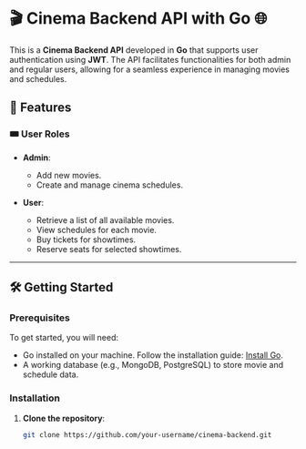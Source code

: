 # 🎬 Cinema Backend API with Go 🌐

This is a **Cinema Backend API** developed in **Go** that supports user authentication using **JWT**. The API facilitates functionalities for both admin and regular users, allowing for a seamless experience in managing movies and schedules.

## 🚀 Features

### 🎟️ User Roles
- **Admin**:
  - Add new movies.
  - Create and manage cinema schedules.
  
- **User**:
  - Retrieve a list of all available movies.
  - View schedules for each movie.
  - Buy tickets for showtimes.
  - Reserve seats for selected showtimes.

---

## 🛠️ Getting Started

### Prerequisites
To get started, you will need:
- Go installed on your machine. Follow the installation guide: [Install Go](https://golang.org/doc/install).
- A working database (e.g., MongoDB, PostgreSQL) to store movie and schedule data.

### Installation
1. **Clone the repository**:
   ```bash
   git clone https://github.com/your-username/cinema-backend.git
